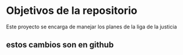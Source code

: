 # Objetivos de la repositorio

Este proyecto se encarga de manejar los planes de la liga de la justicia

## estos cambios son en github
